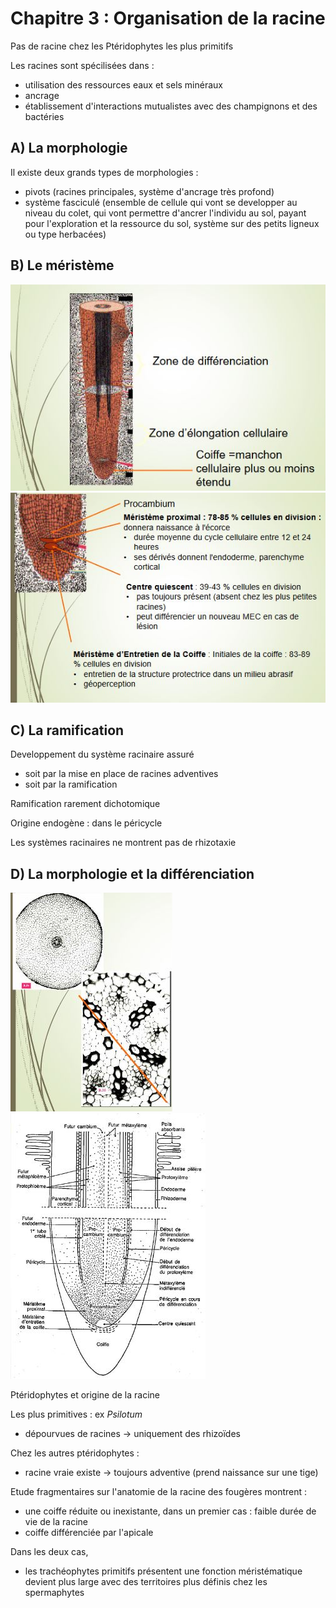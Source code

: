 # Chapitre 3 : Organisation de la racine

Pas de racine chez les Ptéridophytes les plus primitifs

Les racines sont spécilisées dans :

* utilisation des ressources eaux et sels minéraux 
* ancrage
* établissement d'interactions mutualistes avec des champignons et des bactéries

## A) La morphologie

Il existe deux grands types de morphologies  :

* pivots (racines principales, système d'ancrage très profond)
* système fasciculé (ensemble de cellule qui vont se developper au niveau du colet, qui vont permettre d'ancrer l'individu au sol, payant pour l'exploration et la ressource du sol, système sur des petits ligneux ou type herbacées)

## B) Le méristème 

![Le méristème](Images/meristeme2.JPG)
![Le méristème](Images/meristeme3.JPG)

## C) La ramification

Developpement du système racinaire assuré

* soit par la mise en place de racines adventives
* soit par la ramification

Ramification rarement dichotomique

Origine endogène : dans le péricycle

Les systèmes racinaires ne montrent pas de rhizotaxie

## D) La morphologie et la différenciation

![Morphologie et différenciation de la racine](Images/racine2.JPG)
![Morphologie et différenciation de la racine](Images/racine3.JPG)

Ptéridophytes et origine de la racine

Les plus primitives : ex *Psilotum*

* dépourvues de racines -> uniquement des rhizoïdes

Chez les autres ptéridophytes : 

* racine vraie existe -> toujours adventive (prend naissance sur une tige)

Etude fragmentaires sur l'anatomie de la racine des fougères montrent :

* une coiffe réduite ou inexistante, dans un premier cas : faible durée de vie de la racine
* coiffe différenciée par l'apicale

Dans les deux cas, 

* les trachéophytes primitifs présentent une fonction méristématique devient plus large avec des territoires plus définis chez les spermaphytes